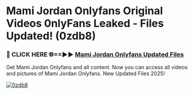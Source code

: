 # Mami Jordan Onlyfans Original Videos 0nlyFans Leaked - Files Updated! (0zdb8)

<h3>🔴 CLICK HERE 🌐==►► <a href="https://hetstrat.blog/NMqPAm" rel="nofollow">Mami Jordan Onlyfans Updated Files</a></h3>

Get Mami Jordan Onlyfans and all content. Now you can access all videos and pictures of Mami Jordan Onlyfans. New Updated Files 2025!

[![0zdb8](https://i.imgur.com/K7sEzmb.gif)](https://hetstrat.blog/NMqPAm)
